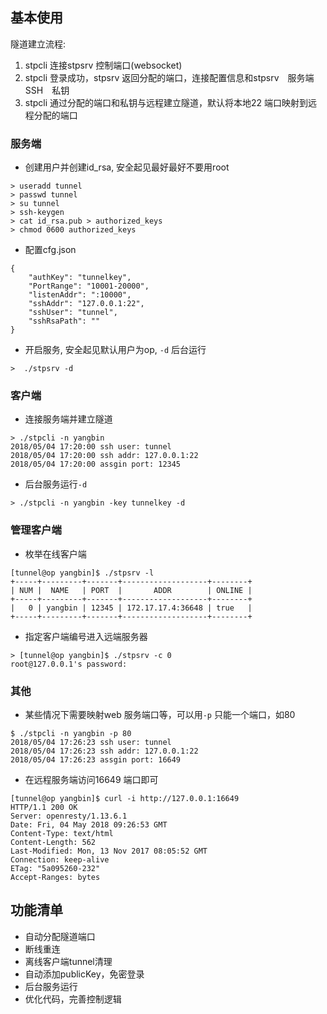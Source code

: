 ## 基本使用
隧道建立流程:
1. stpcli 连接stpsrv 控制端口(websocket)
2. stpcli 登录成功，stpsrv 返回分配的端口，连接配置信息和stpsrv　服务端SSH　私钥
3. stpcli 通过分配的端口和私钥与远程建立隧道，默认将本地22 端口映射到远程分配的端口

### 服务端
- 创建用户并创建id_rsa, 安全起见最好最好不要用root

```
> useradd tunnel
> passwd tunnel
> su tunnel
> ssh-keygen
> cat id_rsa.pub > authorized_keys
> chmod 0600 authorized_keys
```

- 配置cfg.json

```
{
    "authKey": "tunnelkey",
    "PortRange": "10001-20000",
    "listenAddr": ":10000",
    "sshAddr": "127.0.0.1:22",
    "sshUser": "tunnel",
    "sshRsaPath": ""
}

```

- 开启服务, 安全起见默认用户为op, `-d` 后台运行

```
>  ./stpsrv -d
```

### 客户端
- 连接服务端并建立隧道

```
> ./stpcli -n yangbin
2018/05/04 17:20:00 ssh user: tunnel
2018/05/04 17:20:00 ssh addr: 127.0.0.1:22
2018/05/04 17:20:00 assgin port: 12345
```

- 后台服务运行`-d`

```
> ./stpcli -n yangbin -key tunnelkey -d
```

### 管理客户端
- 枚举在线客户端

```
[tunnel@op yangbin]$ ./stpsrv -l
+-----+---------+-------+-------------------+--------+
| NUM |  NAME   | PORT  |       ADDR        | ONLINE |
+-----+---------+-------+-------------------+--------+
|   0 | yangbin | 12345 | 172.17.17.4:36648 | true   |
+-----+---------+-------+-------------------+--------+
```

- 指定客户端编号进入远端服务器

```
> [tunnel@op yangbin]$ ./stpsrv -c 0
root@127.0.0.1's password: 
```


### 其他

- 某些情况下需要映射web 服务端口等，可以用`-p` 只能一个端口，如80

```
$ ./stpcli -n yangbin -p 80
2018/05/04 17:26:23 ssh user: tunnel
2018/05/04 17:26:23 ssh addr: 127.0.0.1:22
2018/05/04 17:26:23 assgin port: 16649
```

- 在远程服务端访问16649 端口即可

```
[tunnel@op yangbin]$ curl -i http://127.0.0.1:16649
HTTP/1.1 200 OK
Server: openresty/1.13.6.1
Date: Fri, 04 May 2018 09:26:53 GMT
Content-Type: text/html
Content-Length: 562
Last-Modified: Mon, 13 Nov 2017 08:05:52 GMT
Connection: keep-alive
ETag: "5a095260-232"
Accept-Ranges: bytes
```

## 功能清单
- 自动分配隧道端口
- 断线重连
- 离线客户端tunnel清理
- 自动添加publicKey，免密登录
- 后台服务运行
- 优化代码，完善控制逻辑
